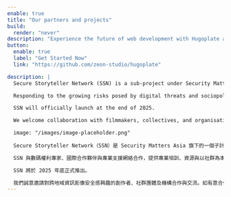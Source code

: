 ```yaml
---
enable: true
title: "Our partners and projects"
build:
  render: "never"
description: "Experience the future of web development with Hugoplate and Hugo. Build lightning-fast static sites with ease and flexibility."
button:
  enable: true
  label: "Get Started Now"
  link: "https://github.com/zeon-studio/hugoplate"

description: |
  Secure Storyteller Network (SSN) is a sub-project under Security Matters Asia, developed with the support of Berlinale Talents, the talent development programme of the Berlin International Film Festival. SSN shifts focus within the media production industry toward safeguarding at-risk crews and sensitive materials—often overlooked in traditional production planning—by embedding security-driven protocols directly into creative workflows.

  Responding to the growing risks posed by digital threats and sociopolitical surveillance, SSN advocates for practical, scalable solutions that protect cross-border content creators without compromising artistic integrity. In collaboration with digital rights experts and human rights networks, SSN offers training, resources, and community-based support to empower filmmakers across East and Southeast Asia. Its goal is to cultivate a sustainable culture of secure storytelling—where ethical responsibility and digital resilience are integral to every stage of the media production pipeline.

  SSN will officially launch at the end of 2025.

  We welcome collaboration with filmmakers, collectives, and organisations committed to building secure and ethical storytelling practices across borders. For partnership inquiries, early engagement, or more information, please contact: info@a.domain.name

  image: "/images/image-placeholder.png"
  
  Secure Storyteller Network（SSN）是 Security Matters Asia 旗下的一個子計劃，並獲得柏林影展人才發展項目 Berlinale Talents 的支持。SSN 旨在重新聚焦媒體製作行業中對處於風險之創作團隊與敏感素材的保障工作 —— 這些往往在傳統製作流程中被忽視。SSN 以安全製作為導向，直接整合進創意製作流程，回應日益嚴峻的數碼威脅與因應複雜社會政治環境中的監控風險，並倡導實際、可行、可擴展的解決方案，協助跨地域影像創作者在不犧牲藝術完整性的情況下保護自己與作品。

  SSN 與數碼權利專家、國際合作夥伴與專業支援網絡合作，提供專業培訓、資源與以社群為本的支援，致力於賦能來自東亞與東南亞地區的影像創作者 —— 推動可持續的安全敘事文化 —— 使道德責任與數碼韌性成為每一個影像製作流程中不可或缺的一部分。

  SSN 將於 2025 年底正式推出。

  我們誠意邀請對跨地域資訊影像安全感興趣的創作者、社群團體及機構合作與交流。如有意合作、初期參與或查詢詳情，請聯絡：info@a.domain.name
---
```


